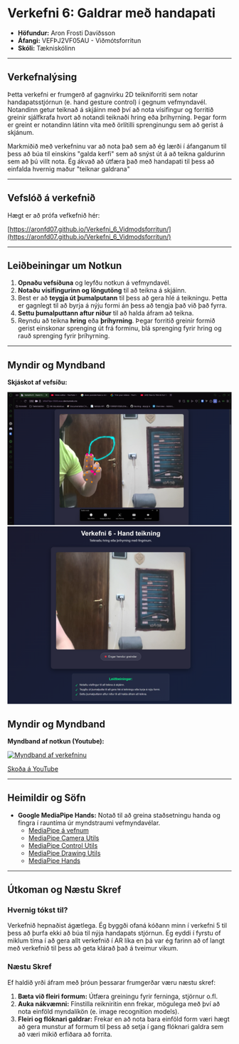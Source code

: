 # Verkefni 6: Galdrar með handapati

- **Höfundur:** Aron Frosti Davíðsson
- **Áfangi:** VEFÞJ2VF05AU - Viðmótsforritun
- **Skóli:** Tækniskólinn

---

## Verkefnalýsing

Þetta verkefni er frumgerð af gagnvirku 2D teikniforriti sem notar handapatsstjórnun (e. hand gesture control) í gegnum vefmyndavél. Notandinn getur teiknað á skjáinn með því að nota vísifingur og forritið greinir sjálfkrafa hvort að notandi teiknaði hring eða þríhyrning. Þegar form er greint er notandinn látinn vita með örlítilli sprenginungu sem að gerist á skjánum.

Markmiðið með verkefninu var að nota það sem að ég lærði í áfanganum til þess að búa til einskins "galda kerfi" sem að snýst út á að teikna galdurinn sem að þú villt nota. Ég ákvað að útfæra það með handapati til þess að einfalda hvernig maður "teiknar galdrana"

---

## Vefslóð á verkefnið

Hægt er að prófa vefkefnið hér:

[https://aronfd07.github.io/Verkefni_6_Vidmodsforritun/](https://aronfd07.github.io/Verkefni_6_Vidmodsforritun/)

---

## Leiðbeiningar um Notkun

1.  **Opnaðu vefsíðuna** og leyfðu notkun á vefmyndavél.
2.  **Notaðu vísifingurinn og löngutöng** til að teikna á skjáinn.
3.  Best er að **teygja út þumalputann** til þess að gera hlé á teikningu. Þetta er gagnlegt til að byrja á nýju formi án þess að tengja það við það fyrra.
4.  **Settu þumalputtann aftur niður** til að halda áfram að teikna.
5.  Reyndu að teikna **hring** eða **þríhyrning**. Þegar forritið greinir formið gerist einskonar sprenging út frá forminu, blá sprenging fyrir hring og rauð sprenging fyrir þríhyrning.

---

## Myndir og Myndband

**Skjáskot af vefsíðu:**

![Skjáskot 1](https://raw.githubusercontent.com/aronfd07/Verkefni6_Vidmodsforritun/main/image_2025-10-12_233334752.png)
![Skjáskot 2](https://raw.githubusercontent.com/aronfd07/Verkefni6_Vidmodsforritun/main/image_2025-10-12_233411294.png)

## Myndir og Myndband

**Myndband af notkun (Youtube):**

[![Myndband af verkefninu](https://img.youtube.com/vi/RqOJxQKZ9W8/0.jpg)](https://youtu.be/RqOJxQKZ9W8)

[Skoða á YouTube](https://youtu.be/RqOJxQKZ9W8)

---

## Heimildir og Söfn

- **Google MediaPipe Hands:** Notað til að greina staðsetningu handa og fingra í rauntíma úr myndstraumi vefmyndavélar.  
  - [MediaPipe á vefnum](https://developers.google.com/mediapipe)
  - [MediaPipe Camera Utils](https://cdn.jsdelivr.net/npm/@mediapipe/camera_utils/camera_utils.js)
  - [MediaPipe Control Utils](https://cdn.jsdelivr.net/npm/@mediapipe/control_utils/control_utils.js)
  - [MediaPipe Drawing Utils](https://cdn.jsdelivr.net/npm/@mediapipe/drawing_utils/drawing_utils.js)
  - [MediaPipe Hands](https://cdn.jsdelivr.net/npm/@mediapipe/hands/hands.js)


---

## Útkoman og Næstu Skref

### Hvernig tókst til?
Verkefnið hepnaðist ágætlega. Ég byggði ofaná kóðann minn í verkefni 5 til þess að þurfa ekki að búa til nýja handapats stjórnun. Ég eyddi í fyrstu of miklum tíma í að gera allt verkefnið í AR líka en þá var ég farinn að of langt með verkefnið til þess að geta klárað það á tveimur vikum.

### Næstu Skref
Ef haldið yrði áfram með þróun þessarar frumgerðar væru næstu skref:

1.  **Bæta við fleiri formum:** Útfæra greiningu fyrir ferninga, stjörnur o.fl.
2.  **Auka nákvæmni:** Fínstilla reikniritin enn frekar, mögulega með því að nota einföld myndalíkön (e. image recognition models).
4.  **Fleiri og flóknari galdrar:** Frekar en að nota bara einföld form væri hægt að gera munstur af formum til þess að setja í gang flóknari galdra sem að væri mikið erfiðara að forrita.
